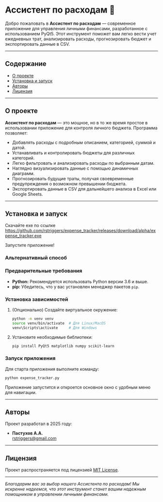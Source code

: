 # Ассистент по расходам 💸

Добро пожаловать в **Ассистент по расходам** — современное приложение для управления личными финансами, разработанное с использованием PyQt5. Этот инструмент поможет вам легко вести учет ежедневных трат, анализировать расходы, прогнозировать бюджет и экспортировать данные в CSV.

---

## Содержание

- [О проекте](#о-проекте)
- [Установка и запуск](#установка-и-запуск)
- [Авторы](#авторы)
- [Лицензия](#лицензия)

---

## О проекте

**Ассистент по расходам** — это мощное, но в то же время простое в использовании приложение для контроля личного бюджета. Программа позволяет:

- Добавлять расходы с подробным описанием, категорией, суммой и датой.
- Устанавливать и контролировать бюджеты для различных категорий.
- Легко фильтровать и анализировать расходы по выбранным датам.
- Наглядно визуализировать данные с помощью динамичных диаграмм.
- Прогнозировать будущие траты, получая своевременные предупреждения о возможном превышении бюджета.
- Экспортировать данные в CSV для дальнейшего анализа в Excel или Google Sheets.

---


## Установка и запуск
Скачайте exe по ссылке https://github.com/rstriggers/expense_tracker/releases/download/alpha/expense_tracker.exe

Запустите приложение!

### Альтернативный способ

### Предварительные требования

- **Python:** Рекомендуется использовать Python версии 3.6 и выше.
- **pip:** Убедитесь, что у вас установлен менеджер пакетов `pip`.

### Установка зависимостей

1. (Опционально) Создайте виртуальное окружение:
   ```bash
   python -m venv venv
   source venv/bin/activate  # Для Linux/MacOS
   venv\Scripts\activate     # Для Windows
   ```

2. Установите необходимые библиотеки:
   ```bash
   pip install PyQt5 matplotlib numpy scikit-learn
   ```

### Запуск приложения

Для старта приложения выполните команду:
```bash
python expense_tracker.py
```
Приложение запустится и откроется основное окно с удобным меню для навигации.

---


## Авторы

Проект разработал в 2025 году:
- **Пастухов А.А.**  
  [rstriggers@gmail.com](mailto:rstriggers@gmail.com)

---

## Лицензия

Проект распространяется под лицензией [MIT License](https://opensource.org/licenses/MIT).

---

*Благодарим вас за выбор нашего Ассистента по расходам! Мы искренне надеемся, что этот инструмент станет вашим надежным помощником в управлении личными финансами.*

